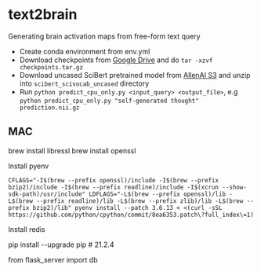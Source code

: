 # text2brain
Generating brain activation maps from free-form text query

- Create conda environment from env.yml
- Download checkpoints from [Google Drive](https://drive.google.com/file/d/13Gc0M4i4zj16aVtZzGUQs4oPcoyRTGWw/view?usp=sharing) and do `tar -xzvf checkpoints.tar.gz`
- Download uncased SciBert pretrained model from [AllenAI S3](https://s3-us-west-2.amazonaws.com/ai2-s2-research/scibert/huggingface_pytorch/scibert_scivocab_uncased.tar) and unzip into `scibert_scivocab_uncased` directory
- Run `python predict_cpu_only.py <input_query> <output_file>`, e.g `python predict_cpu_only.py "self-generated thought" prediction.nii.gz`

## MAC

brew install libressl
brew install openssl

Install pyenv
```
CFLAGS="-I$(brew --prefix openssl)/include -I$(brew --prefix bzip2)/include -I$(brew --prefix readline)/include -I$(xcrun --show-sdk-path)/usr/include" LDFLAGS="-L$(brew --prefix openssl)/lib -L$(brew --prefix readline)/lib -L$(brew --prefix zlib)/lib -L$(brew --prefix bzip2)/lib" pyenv install --patch 3.6.13 < <(curl -sSL https://github.com/python/cpython/commit/8ea6353.patch\?full_index\=1)
```
Install redis

pip install --upgrade pip # 21.2.4

from flask_server import db
